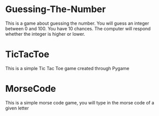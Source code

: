 # Guessing-The-Number
This is a game about guessing the number.
You will guess an integer between 0 and 100.
You have 10 chances.
The computer will respond whether the integer is higher or lower.

# TicTacToe
This is a simple Tic Tac Toe game created through Pygame

# MorseCode
This is a simple morse code game, you will type in the morse code of a given letter
